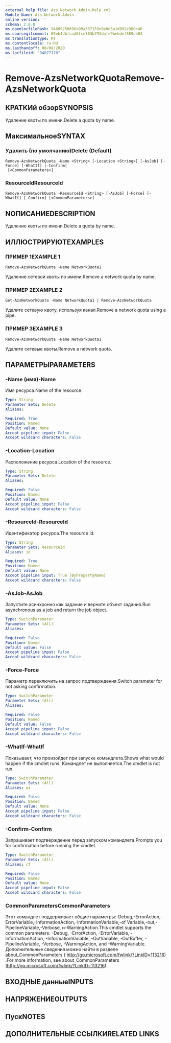 ```yaml
---
external help file: Azs.Network.Admin-help.xml
Module Name: Azs.Network.Admin
online version: ''
schema: 2.0.0
ms.openlocfilehash: 94609250696a99a337153e9e0d3a1d092e380c40
ms.sourcegitcommit: 09eb4dbfcad6fce303b793dafe9bebdef589db03
ms.translationtype: MT
ms.contentlocale: ru-RU
ms.lasthandoff: 08/08/2020
ms.locfileid: "94077170"
---
```

# <span data-ttu-id="dd707-101">Remove-AzsNetworkQuota</span><span class="sxs-lookup"><span data-stu-id="dd707-101">Remove-AzsNetworkQuota</span></span>

## <span data-ttu-id="dd707-102">КРАТКИй обзор</span><span class="sxs-lookup"><span data-stu-id="dd707-102">SYNOPSIS</span></span>
<span data-ttu-id="dd707-103">Удаление квоты по имени.</span><span class="sxs-lookup"><span data-stu-id="dd707-103">Delete a quota by name.</span></span>

## <span data-ttu-id="dd707-104">Максимальное</span><span class="sxs-lookup"><span data-stu-id="dd707-104">SYNTAX</span></span>

### <span data-ttu-id="dd707-105">Удалить (по умолчанию)</span><span class="sxs-lookup"><span data-stu-id="dd707-105">Delete (Default)</span></span>
```
Remove-AzsNetworkQuota -Name <String> [-Location <String>] [-AsJob] [-Force] [-WhatIf] [-Confirm]
 [<CommonParameters>]
```

### <span data-ttu-id="dd707-106">ResourceId</span><span class="sxs-lookup"><span data-stu-id="dd707-106">ResourceId</span></span>
```
Remove-AzsNetworkQuota -ResourceId <String> [-AsJob] [-Force] [-WhatIf] [-Confirm] [<CommonParameters>]
```

## <span data-ttu-id="dd707-107">NОПИСАНИЕ</span><span class="sxs-lookup"><span data-stu-id="dd707-107">DESCRIPTION</span></span>
<span data-ttu-id="dd707-108">Удаление квоты по имени.</span><span class="sxs-lookup"><span data-stu-id="dd707-108">Delete a quota by name.</span></span>

## <span data-ttu-id="dd707-109">ИЛЛЮСТРИРУЮТ</span><span class="sxs-lookup"><span data-stu-id="dd707-109">EXAMPLES</span></span>

### <span data-ttu-id="dd707-110">ПРИМЕР 1</span><span class="sxs-lookup"><span data-stu-id="dd707-110">EXAMPLE 1</span></span>
```
Remove-AzsNetworkQuota -Name NetworkQuota1
```

<span data-ttu-id="dd707-111">Удаление сетевой квоты по имени.</span><span class="sxs-lookup"><span data-stu-id="dd707-111">Remove a network quota by name.</span></span>

### <span data-ttu-id="dd707-112">ПРИМЕР 2</span><span class="sxs-lookup"><span data-stu-id="dd707-112">EXAMPLE 2</span></span>
```
Get-AzsNetworkQuota -Name NetworkQuota1 | Remove-AzsNetworkQuota
```

<span data-ttu-id="dd707-113">Удалите сетевую квоту, используя канал.</span><span class="sxs-lookup"><span data-stu-id="dd707-113">Remove a network quota using a pipe.</span></span>

### <span data-ttu-id="dd707-114">ПРИМЕР 3</span><span class="sxs-lookup"><span data-stu-id="dd707-114">EXAMPLE 3</span></span>
```
Remove-AzsNetworkQuota -Name NetworkQuota1
```

<span data-ttu-id="dd707-115">Удалите сетевые квоты.</span><span class="sxs-lookup"><span data-stu-id="dd707-115">Remove a network quota.</span></span>

## <span data-ttu-id="dd707-116">ПАРАМЕТРЫ</span><span class="sxs-lookup"><span data-stu-id="dd707-116">PARAMETERS</span></span>

### <span data-ttu-id="dd707-117">-Name (имя)</span><span class="sxs-lookup"><span data-stu-id="dd707-117">-Name</span></span>
<span data-ttu-id="dd707-118">Имя ресурса.</span><span class="sxs-lookup"><span data-stu-id="dd707-118">Name of the resource.</span></span>

```yaml
Type: String
Parameter Sets: Delete
Aliases:

Required: True
Position: Named
Default value: None
Accept pipeline input: False
Accept wildcard characters: False
```

### <span data-ttu-id="dd707-119">-Location</span><span class="sxs-lookup"><span data-stu-id="dd707-119">-Location</span></span>
<span data-ttu-id="dd707-120">Расположение ресурса.</span><span class="sxs-lookup"><span data-stu-id="dd707-120">Location of the resource.</span></span>

```yaml
Type: String
Parameter Sets: Delete
Aliases:

Required: False
Position: Named
Default value: None
Accept pipeline input: False
Accept wildcard characters: False
```

### <span data-ttu-id="dd707-121">-ResourceId</span><span class="sxs-lookup"><span data-stu-id="dd707-121">-ResourceId</span></span>
<span data-ttu-id="dd707-122">Идентификатор ресурса.</span><span class="sxs-lookup"><span data-stu-id="dd707-122">The resource id.</span></span>

```yaml
Type: String
Parameter Sets: ResourceId
Aliases: id

Required: True
Position: Named
Default value: None
Accept pipeline input: True (ByPropertyName)
Accept wildcard characters: False
```

### <span data-ttu-id="dd707-123">-AsJob</span><span class="sxs-lookup"><span data-stu-id="dd707-123">-AsJob</span></span>
<span data-ttu-id="dd707-124">Запустите асинхронно как задание и верните объект задания.</span><span class="sxs-lookup"><span data-stu-id="dd707-124">Run asynchronous as a job and return the job object.</span></span>


```yaml
Type: SwitchParameter
Parameter Sets: (All)
Aliases:

Required: False
Position: Named
Default value: False
Accept pipeline input: False
Accept wildcard characters: False
```

### <span data-ttu-id="dd707-125">-Force</span><span class="sxs-lookup"><span data-stu-id="dd707-125">-Force</span></span>
<span data-ttu-id="dd707-126">Параметр переключить на запрос подтверждения.</span><span class="sxs-lookup"><span data-stu-id="dd707-126">Switch parameter for not asking confirmation.</span></span>

```yaml
Type: SwitchParameter
Parameter Sets: (All)
Aliases:

Required: False
Position: Named
Default value: False
Accept pipeline input: False
Accept wildcard characters: False
```

### <span data-ttu-id="dd707-127">-WhatIf</span><span class="sxs-lookup"><span data-stu-id="dd707-127">-WhatIf</span></span>
<span data-ttu-id="dd707-128">Показывает, что произойдет при запуске командлета.</span><span class="sxs-lookup"><span data-stu-id="dd707-128">Shows what would happen if the cmdlet runs.</span></span>
<span data-ttu-id="dd707-129">Командлет не выполняется.</span><span class="sxs-lookup"><span data-stu-id="dd707-129">The cmdlet is not run.</span></span>

```yaml
Type: SwitchParameter
Parameter Sets: (All)
Aliases: wi

Required: False
Position: Named
Default value: None
Accept pipeline input: False
Accept wildcard characters: False
```

### <span data-ttu-id="dd707-130">-Confirm</span><span class="sxs-lookup"><span data-stu-id="dd707-130">-Confirm</span></span>
<span data-ttu-id="dd707-131">Запрашивает подтверждение перед запуском командлета.</span><span class="sxs-lookup"><span data-stu-id="dd707-131">Prompts you for confirmation before running the cmdlet.</span></span>

```yaml
Type: SwitchParameter
Parameter Sets: (All)
Aliases: cf

Required: False
Position: Named
Default value: None
Accept pipeline input: False
Accept wildcard characters: False
```

### <span data-ttu-id="dd707-132">CommonParameters</span><span class="sxs-lookup"><span data-stu-id="dd707-132">CommonParameters</span></span>
<span data-ttu-id="dd707-133">Этот командлет поддерживает общие параметры:-Debug,-ErrorAction,-ErrorVariable,-InformationAction,-InformationVariable,-of Variable,-out,-PipelineVariable,-Verbose, и-WarningAction.</span><span class="sxs-lookup"><span data-stu-id="dd707-133">This cmdlet supports the common parameters: -Debug, -ErrorAction, -ErrorVariable, -InformationAction, -InformationVariable, -OutVariable, -OutBuffer, -PipelineVariable, -Verbose, -WarningAction, and -WarningVariable.</span></span> <span data-ttu-id="dd707-134">Дополнительные сведения можно найти в разделе about_CommonParameters ( http://go.microsoft.com/fwlink/?LinkID=113216) .</span><span class="sxs-lookup"><span data-stu-id="dd707-134">For more information, see about_CommonParameters (http://go.microsoft.com/fwlink/?LinkID=113216).</span></span>

## <span data-ttu-id="dd707-135">ВХОДНЫЕ данные</span><span class="sxs-lookup"><span data-stu-id="dd707-135">INPUTS</span></span>

## <span data-ttu-id="dd707-136">НАПРЯЖЕНИЕ</span><span class="sxs-lookup"><span data-stu-id="dd707-136">OUTPUTS</span></span>

## <span data-ttu-id="dd707-137">Пуск</span><span class="sxs-lookup"><span data-stu-id="dd707-137">NOTES</span></span>

## <span data-ttu-id="dd707-138">ДОПОЛНИТЕЛЬНЫЕ ССЫЛКИ</span><span class="sxs-lookup"><span data-stu-id="dd707-138">RELATED LINKS</span></span>
